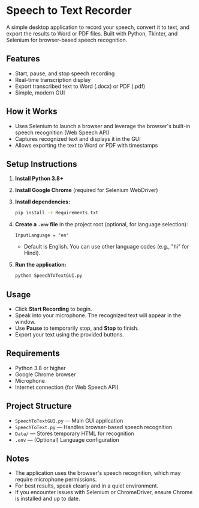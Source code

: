 # Speech to Text Recorder

A simple desktop application to record your speech, convert it to text, and export the results to Word or PDF files. Built with Python, Tkinter, and Selenium for browser-based speech recognition.

## Features
- Start, pause, and stop speech recording
- Real-time transcription display
- Export transcribed text to Word (.docx) or PDF (.pdf)
- Simple, modern GUI

## How it Works
- Uses Selenium to launch a browser and leverage the browser's built-in speech recognition (Web Speech API)
- Captures recognized text and displays it in the GUI
- Allows exporting the text to Word or PDF with timestamps

## Setup Instructions

1. **Install Python 3.8+**
2. **Install Google Chrome** (required for Selenium WebDriver)
3. **Install dependencies:**
   ```bash
   pip install -r Requirements.txt
   ```
4. **Create a `.env` file** in the project root (optional, for language selection):
   ```
   InputLanguage = "en"
   ```
   - Default is English. You can use other language codes (e.g., "hi" for Hindi).

5. **Run the application:**
   ```bash
   python SpeechToTextGUI.py
   ```

## Usage
- Click **Start Recording** to begin.
- Speak into your microphone. The recognized text will appear in the window.
- Use **Pause** to temporarily stop, and **Stop** to finish.
- Export your text using the provided buttons.

## Requirements
- Python 3.8 or higher
- Google Chrome browser
- Microphone
- Internet connection (for Web Speech API)

## Project Structure
- `SpeechToTextGUI.py` — Main GUI application
- `SpeechToText.py` — Handles browser-based speech recognition
- `Data/` — Stores temporary HTML for recognition
- `.env` — (Optional) Language configuration

## Notes
- The application uses the browser's speech recognition, which may require microphone permissions.
- For best results, speak clearly and in a quiet environment.
- If you encounter issues with Selenium or ChromeDriver, ensure Chrome is installed and up to date.
